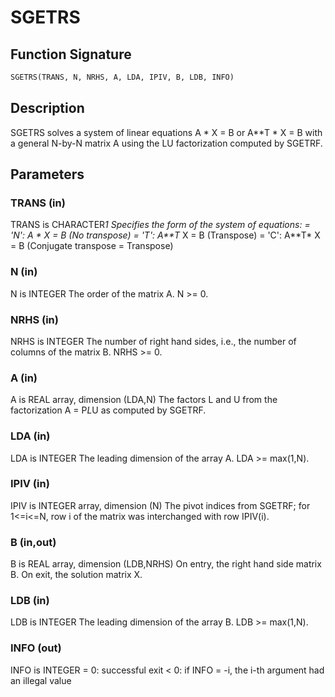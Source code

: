# SGETRS

## Function Signature

```fortran
SGETRS(TRANS, N, NRHS, A, LDA, IPIV, B, LDB, INFO)
```

## Description


 SGETRS solves a system of linear equations
    A * X = B  or  A**T * X = B
 with a general N-by-N matrix A using the LU factorization computed
 by SGETRF.

## Parameters

### TRANS (in)

TRANS is CHARACTER*1 Specifies the form of the system of equations: = 'N': A * X = B (No transpose) = 'T': A**T* X = B (Transpose) = 'C': A**T* X = B (Conjugate transpose = Transpose)

### N (in)

N is INTEGER The order of the matrix A. N >= 0.

### NRHS (in)

NRHS is INTEGER The number of right hand sides, i.e., the number of columns of the matrix B. NRHS >= 0.

### A (in)

A is REAL array, dimension (LDA,N) The factors L and U from the factorization A = P*L*U as computed by SGETRF.

### LDA (in)

LDA is INTEGER The leading dimension of the array A. LDA >= max(1,N).

### IPIV (in)

IPIV is INTEGER array, dimension (N) The pivot indices from SGETRF; for 1<=i<=N, row i of the matrix was interchanged with row IPIV(i).

### B (in,out)

B is REAL array, dimension (LDB,NRHS) On entry, the right hand side matrix B. On exit, the solution matrix X.

### LDB (in)

LDB is INTEGER The leading dimension of the array B. LDB >= max(1,N).

### INFO (out)

INFO is INTEGER = 0: successful exit < 0: if INFO = -i, the i-th argument had an illegal value

